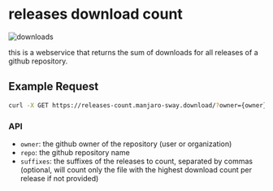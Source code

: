 
# releases download count

![downloads](https://img.shields.io/badge/dynamic/json?color=green&label=manjaro-sway&cache=3600&query=count&url=https%3A%2F%2Freleases-download-count-4kgbf3gfz-boredland.vercel.app%2F%3Fowner%3Dmanjaro-sway%26repo%3Dmanjaro-sway%26suffixes%3Dzip%2Ciso)

this is a webservice that returns the sum of downloads for all releases of a github repository.

## Example Request

```sh
curl -X GET https://releases-count.manjaro-sway.download/?owner={owner}&repo={repo}&suffixes={suffixes}
```

### API

- `owner`: the github owner of the repository (user or organization)
- `repo`: the github repository name
- `suffixes`: the suffixes of the releases to count, separated by commas (optional, will count only the file with the highest download count per release if not provided)

